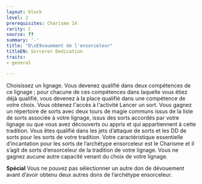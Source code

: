 ```yaml
---
layout: block
level: 2
prerequisites: Charisme 14
rarity: C
source: ??
summary: '-'
title: "D\xE9vouement de l'ensorceleur"
titleEN: Sorcerer Dedication
traits:
- general

---
```


<p>Choisissez un lignage. Vous devenez qualifié dans deux compétences de ce lignage ; pour chacune de ces compétences dans laquelle vous étiez déjà qualifié, vous devenez à la place qualifié dans une compétence de votre choix. Vous obtenez l'accès à l'activité Lancer un sort. Vous gagnez un répertoire de sorts avec deux tours de magie communs issus de la liste de sorts associée à votre lignage, issus des sorts accordés par votre lignage ou que vous avez découverts ou appris et qui appartiennent à cette tradition. Vous êtes qualifié dans les jets d’attaque de sorts et les DD de sorts pour les sorts de votre tradition. Votre caractéristique essentielle d’incantation pour les sorts de l’archétype ensorceleur est le Charisme et il s’agit de sorts d’ensorceleur de la tradition de votre lignage. Vous ne gagnez aucune autre capacité venant du choix de votre lignage.</p>
<p><strong>Spécial</strong> Vous ne pouvez pas sélectionner un autre don de dévouement avant d’avoir obtenu deux autres dons de l’archétype ensorceleur.</p>